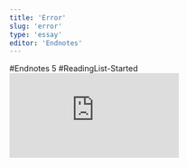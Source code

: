 ```yaml
---
title: 'Error'
slug: 'error'
type: 'essay'
editor: 'Endnotes'
---
```


#Endnotes 5
#ReadingList-Started
![](https://static.meri.garden/ea6a134aa543e24efae5014318e42c9a.pdf)